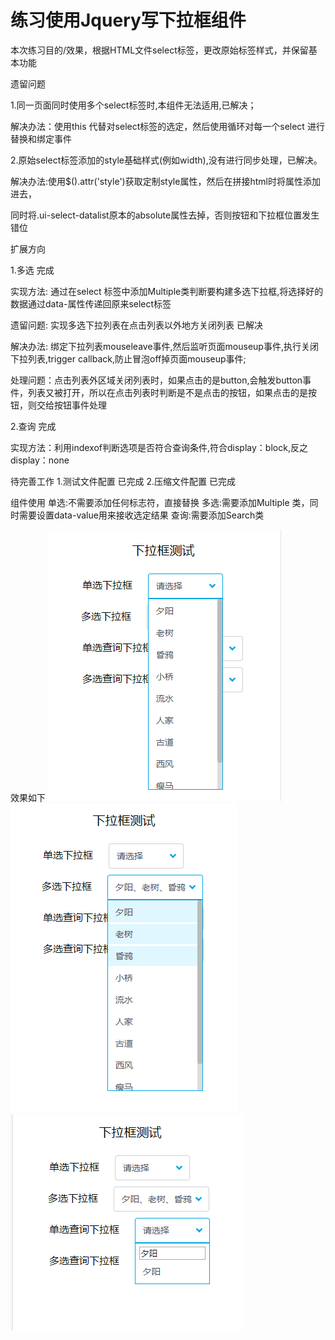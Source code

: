 # 练习使用Jquery写下拉框组件

本次练习目的/效果，根据HTML文件select标签，更改原始标签样式，并保留基本功能

遗留问题

1.同一页面同时使用多个select标签时,本组件无法适用,已解决；

解决办法：使用this 代替对select标签的选定，然后使用循环对每一个select 进行替换和绑定事件

2.原始select标签添加的style基础样式(例如width),没有进行同步处理，已解决。

解决办法:使用$().attr('style')获取定制style属性，然后在拼接html时将属性添加进去，

同时将.ui-select-datalist原本的absolute属性去掉，否则按钮和下拉框位置发生错位


扩展方向

1.多选 完成

实现方法: 通过在select 标签中添加Multiple类判断要构建多选下拉框,将选择好的数据通过data-属性传递回原来select标签

遗留问题: 实现多选下拉列表在点击列表以外地方关闭列表   已解决

解决办法: 绑定下拉列表mouseleave事件,然后监听页面mouseup事件,执行关闭下拉列表,trigger callback,防止冒泡off掉页面mouseup事件;

处理问题：点击列表外区域关闭列表时，如果点击的是button,会触发button事件，列表又被打开，所以在点击列表时判断是不是点击的按钮，如果点击的是按钮，则交给按钮事件处理

2.查询 完成

实现方法：利用indexof判断选项是否符合查询条件,符合display：block,反之display：none


待完善工作
1.测试文件配置 已完成
2.压缩文件配置 已完成

组件使用
单选:不需要添加任何标志符，直接替换
多选:需要添加Multiple 类，同时需要设置data-value用来接收选定结果
查询:需要添加Search类

效果如下
![single](img/single.png)
![multiple](img/multiple.png)
![search](img/search.png)


